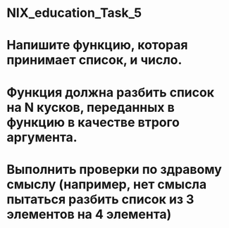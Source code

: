 # NIX_education_Task_5
# Напишите функцию, которая принимает список, и число.
# Функция должна разбить список на N кусков, переданных в функцию в качестве втрого аргумента.
# Выполнить проверки по здравому смыслу (например, нет смысла пытаться разбить список из 3 элементов на 4 элемента)

